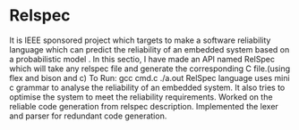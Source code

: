 # Relspec

It is IEEE sponsored project which targets to make a software reliability language which can predict the reliability of an embedded system based on a probabilistic model . In this sectio, I have made an API named RelSpec which will take any relspec file and generate the corresponding C file.(using flex and bison and c)
To Run:
gcc cmd.c
./a.out
RelSpec language uses mini c grammar to analyse the reliability of an embedded system. It also tries to optimise the system to meet the reliability requirements. Worked on the reliable code generation from relspec description. Implemented the lexer and parser for redundant code generation.
